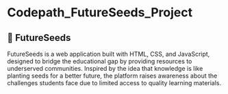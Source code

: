 # Codepath_FutureSeeds_Project

## 🌱 FutureSeeds

FutureSeeds is a web application built with HTML, CSS, and JavaScript, designed to bridge the educational gap by providing resources to underserved communities. Inspired by the idea that knowledge is like planting seeds for a better future, the platform raises awareness about the challenges students face due to limited access to quality learning materials.


